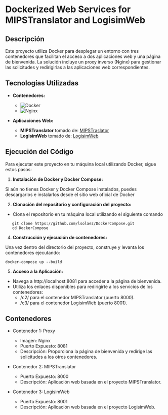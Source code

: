 # Dockerized Web Services for MIPSTranslator and LogisimWeb

## Descripción

Este proyecto utiliza Docker para desplegar un entorno con tres contenedores que facilitan el acceso a dos aplicaciones web y una página de bienvenida. La solución incluye un proxy inverso (Nginx) para gestionar las solicitudes y redirigirlas a las aplicaciones web correspondientes.

## Tecnologías Utilizadas

- **Contenedores:**
  - ![Docker](https://img.shields.io/badge/Docker-2496ED?style=for-the-badge&logo=docker&logoColor=white)
  - ![Nginx](https://img.shields.io/badge/Nginx-009639?style=for-the-badge&logo=nginx&logoColor=white)

- **Aplicaciones Web:**
  - **MIPSTranslator** tomado de: [MIPSTraslator](https://github.com/proyectosingenieriauninorte/MIPSTranslator.git)
  - **LogisimWeb** tomado de: [LogisimWeb](https://github.com/proyectosingenieriauninorte/LogisimWeb.git)


## Ejecución del Código
Para ejecutar este proyecto en tu máquina local utilizando Docker, sigue estos pasos:

1. **Instalación de Docker y Docker Compose:**

Si aún no tienes Docker y Docker Compose instalados, puedes descargarlos e instalarlos desde el sitio web oficial de Docker

2. **Clonación del repositorio y configuración del proyecto:**

 - Clona el repositorio en tu máquina local utilizando el siguiente comando
```plaintext
   git clone https://github.com/lsolaez/DockerCompose.git
   cd DockerCompose
```

4. **Construcción y ejecución de contenedores:**

  Una vez dentro del directorio del proyecto, construye y levanta los contenedores ejecutando:
```plaintext
docker-compose up --build
```

5. **Acceso a la Aplicación:**

- Navega a http://localhost:8081 para acceder a la página de bienvenida.
- Utiliza los enlaces disponibles para redirigirte a los servicios de los contenedores:
  - /c2/ para el contenedor MIPSTranslator (puerto 8000).
  - /c3/ para el contenedor LogisimWeb (puerto 8001).
 
## Contenedores
- Contenedor 1: Proxy
  - Imagen: Nginx
  - Puerto Expuesto: 8081
  - Descripción: Proporciona la página de bienvenida y redirige las solicitudes a los otros contenedores.

- Contenedor 2: MIPSTranslator
  - Puerto Expuesto: 8000
  - Descripción: Aplicación web basada en el proyecto MIPSTranslator.

- Contenedor 3: LogisimWeb
  - Puerto Expuesto: 8001
  - Descripción: Aplicación web basada en el proyecto LogisimWeb.
